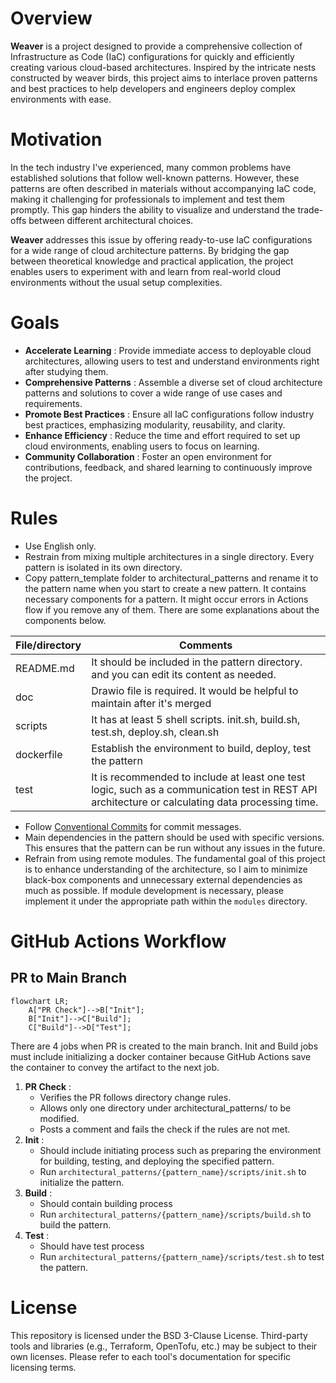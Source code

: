 # Overview
**Weaver** is a project designed to provide a comprehensive collection of Infrastructure as Code (IaC) configurations for quickly and efficiently creating various cloud-based architectures. Inspired by the intricate nests constructed by weaver birds, this project aims to interlace proven patterns and best practices to help developers and engineers deploy complex environments with ease.

# Motivation
In the tech industry I've experienced, many common problems have established solutions that follow well-known patterns. However, these patterns are often described in materials without accompanying IaC code, making it challenging for professionals to implement and test them promptly. This gap hinders the ability to visualize and understand the trade-offs between different architectural choices.

**Weaver** addresses this issue by offering ready-to-use IaC configurations for a wide range of cloud architecture patterns. By bridging the gap between theoretical knowledge and practical application, the project enables users to experiment with and learn from real-world cloud environments without the usual setup complexities.

# Goals
- **Accelerate Learning** : Provide immediate access to deployable cloud architectures, allowing users to test and understand environments right after studying them.
- **Comprehensive Patterns** : Assemble a diverse set of cloud architecture patterns and solutions to cover a wide range of use cases and requirements.
- **Promote Best Practices** : Ensure all IaC configurations follow industry best practices, emphasizing modularity, reusability, and clarity.
- **Enhance Efficiency** : Reduce the time and effort required to set up cloud environments, enabling users to focus on learning.
- **Community Collaboration** : Foster an open environment for contributions, feedback, and shared learning to continuously improve the project.

# Rules
- Use English only.
- Restrain from mixing multiple architectures in a single directory. Every pattern is isolated in its own directory.
- Copy pattern_template folder to architectural_patterns and rename it to the pattern name when you start to create a new pattern. It contains necessary components for a pattern. It might occur errors in Actions flow if you remove any of them. There are some explanations about the components below.

| File/directory | Comments                                                                                                                                          |
|----------------|---------------------------------------------------------------------------------------------------------------------------------------------------|
| README.md      | It should be included in the pattern directory. and you can edit its content as needed.                                                           |
| doc            | Drawio file is required. It would be helpful to maintain after it's merged                                                                        |
| scripts        | It has at least 5 shell scripts. init.sh, build.sh, test.sh, deploy.sh, clean.sh                                                                  |
| dockerfile     | Establish the environment to build, deploy, test the pattern                                                                                      |
| test           | It is recommended to include at least one test logic, such as a communication test in REST API architecture or calculating data processing time.  |

- Follow [Conventional Commits](https://www.conventionalcommits.org/en/v1.0.0-beta.4/) for commit messages.
- Main dependencies in the pattern should be used with specific versions. This ensures that the pattern can be run without any issues in the future.
- Refrain from using remote modules. The fundamental goal of this project is to enhance understanding of the architecture, so I aim to minimize black-box components and unnecessary external dependencies as much as possible. If module development is necessary, please implement it under the appropriate path within the `modules` directory.

# GitHub Actions Workflow
## PR to Main Branch
```mermaid
flowchart LR;
    A["PR Check"]-->B["Init"];
    B["Init"]-->C["Build"];
    C["Build"]-->D["Test"];
```
There are 4 jobs when PR is created to the main branch. 
Init and Build jobs must include initializing a docker container because GitHub Actions save the container to convey the artifact to the next job. 

1. **PR Check** :
   - Verifies the PR follows directory change rules. 
   - Allows only one directory under architectural_patterns/ to be modified. 
   - Posts a comment and fails the check if the rules are not met.
2. **Init** :
   - Should include initiating process such as preparing the environment for building, testing, and deploying the specified pattern.
   - Run `architectural_patterns/{pattern_name}/scripts/init.sh` to initialize the pattern.
3. **Build** :
   - Should contain building process
   - Run `architectural_patterns/{pattern_name}/scripts/build.sh` to build the pattern.
4. **Test** :
   - Should have test process
   - Run `architectural_patterns/{pattern_name}/scripts/test.sh` to test the pattern.

# License
This repository is licensed under the BSD 3-Clause License. Third-party tools and libraries (e.g., Terraform, OpenTofu, etc.) may be subject to their own licenses. Please refer to each tool's documentation for specific licensing terms.
